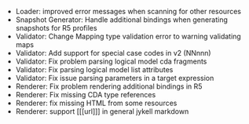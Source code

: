 * Loader: improved error messages when scanning for other resources
* Snapshot Generator: Handle additional bindings when generating snapshots for R5 profiles
* Validator: Change Mapping type validation error to warning validating maps
* Validator: Add support for special case codes in v2 (NNnnn)
* Validator: Fix problem parsing logical model cda fragments
* Validator: Fix parsing logical model list attributes
* Validator: Fix issue parsing parameters in a target expression
* Renderer: Fix problem rendering additional bindings in R5
* Renderer: Fix missing CDA type references
* Renderer: fix missing HTML from some resources
* Renderer: support [[[url]]] in general jykell markdown
